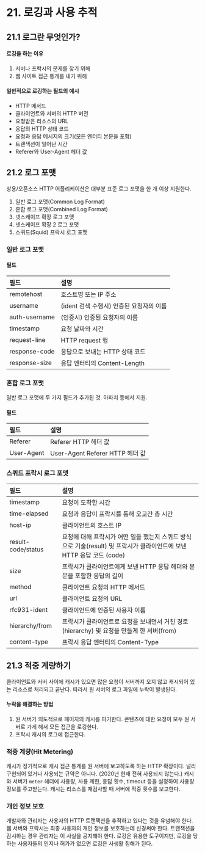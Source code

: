 # 21. 로깅과 사용 추적

## 21.1 로그란 무엇인가?

#### 로깅을 하는 이유
1. 서버나 프락시의 문제를 찾기 위해
2. 웹 사이트 접근 통개를 내기 위해

#### 일반적으로 로깅하는 필드의 예시
- HTTP 메서드
- 클라이언트와 서버의 HTTP 버전
- 요청받은 리소스의 URL
- 응답의 HTTP 상태 코드
- 요청과 응답 메시지의 크기(모든 엔터티 본문을 포함)
- 트랜잭션이 일어난 시간
- Referer와 User-Agent 헤더 값

## 21.2 로그 포맷
상용/오픈소스 HTTP 어플리케이션은 대부분 표준 로그 포맷을 한 개 이상 지원한다.

1. 일반 로그 포맷(Common Log Format)
2. 혼합 로그 포맷(Combined Log Format)
3. 넷스케이프 확장 로그 포맷
4. 넷스케이프 확장 2 로그 포맷
5. 스퀴드(Squid) 프락시 로그 포맷

### 일반 로그 포맷
#### 필드
| 필드 | 설명 |
| :--- | :--- |
| remotehost | 호스트명 또는 IP 주소 |
| username | (ident 검색 수행시) 인증된 요청자의 이름 |
| auth-username | (인증시) 인증된 요청자의 이름 |
| timestamp | 요청 날짜와 시간 |
| request-line | HTTP request 행 |
| response-code | 응답으로 보내는 HTTP 상태 코드 |
| response-size | 응답 엔터티의 Content-Length |

### 혼합 로그 포맷
일반 로그 포맷에 두 가지 필드가 추가된 것. 아파치 등에서 지원.

#### 필드
| 필드 | 설명 |
| :--- | :--- |
| Referer | Referer HTTP 헤더 값 |
| User-Agent | User-Agent Referer HTTP 헤더 값 |

### 스퀴드 프락시 로그 포맷
| 필드 | 설명 |
| :--- | :--- |
| timestamp | 요청이 도착한 시간 |
| time-elapsed | 요청과 응답이 프락시를 통해 오고간 총 시간 |
| host-ip | 클라이언트의 호스트 IP |
| result-code/status | 요청에 대해 프락시가 어떤 일을 했는지 스퀴드 방식으로 기술(result) 및 프락시가 클라이언트에 보낸 HTTP 응답 코드 (code) |
| size | 프락시가 클라이언트에게 보낸 HTTP 응답 헤더와 본문을 포함한 응답의 길이 |
| method | 클라이언트 요청의 HTTP 메서드 |
| url | 클라이언트 요청의 URL |
| rfc931-ident | 클라이언트에 인증된 사용자 이름 |
| hierarchy/from | 프락시가 클라이언트로 요청을 보내면서 거친 경로(hierarchy) 및 요청을 만들게 한 서버(from) |
| content-type | 프락시 응답 엔터티의 Content-Type |

## 21.3 적중 계량하기
클라이언트와 서버 사이에 캐시가 있으면 많은 요청이 서버까지 오지 않고 캐시되어 있는 리소스로 처리되고 끝난다. 따라서 원 서버의 로그 파일에 누락이 발생된다.

#### 누락을 해결하는 방법
1. 원 서버가 의도적으로 페이지의 캐시를 파기한다. 콘텐츠에 대한 요청이 모두 원 서버로 가게 해서 모든 접근을 로깅한다.
2. 프락시 캐시의 로그에 접근한다.

### 적중 계량(Hit Metering)
캐시가 정기적으로 캐시 접근 통계를 원 서버에 보고하도록 하는 HTTP 확장이다. 널리 구현되어 있거나 사용되는 규약은 아니다. (2020년 현재 전혀 사용되지 않는다.)
캐시와 서버가 `meter` 헤더에 사용량, 사용 제한, 응답 횟수, timeout 등을 설정하여 사용량 정보를 주고받는다. 캐시는 리소스를 재검사할 때 서버에 적중 횟수를 보고한다.

### 개인 정보 보호
개발자와 관리자는 사용자의 HTTP 트랜잭션을 추적하고 있다는 것을 유념해야 한다. 웹 서버와 프락시는 최종 사용자의 개인 정보를 보호하는데 신경써야 한다. 트랜잭션을 감시하는 경우 관리자는 이 사실을 공지해야 한다.
로깅은 유용한 도구이지만, 로깅을 당하는 사용자들의 인지나 허가가 없으면 로깅은 사생활 침해가 된다.
